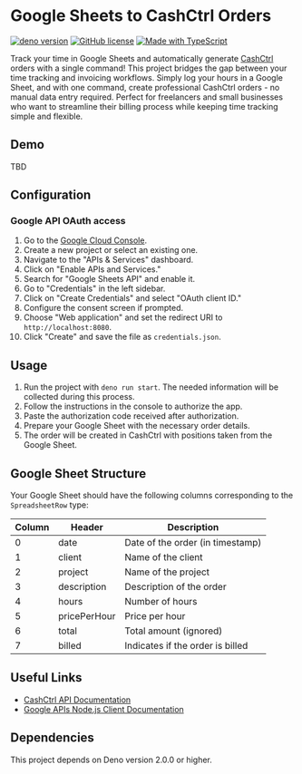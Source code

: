 # Google Sheets to CashCtrl Orders

[![deno version](https://img.shields.io/badge/deno-^2.0-lightgrey?logo=deno)](https://deno.land)
[![GitHub license](https://img.shields.io/github/license/mbolli/cashctrl-google-sheets)](https://github.com/mbolli/cashctrl-google-sheets/blob/master/LICENSE)
[![Made with TypeScript](https://img.shields.io/badge/TypeScript-5.6-blue?logo=typescript)](https://www.typescriptlang.org)

Track your time in Google Sheets and automatically generate
[CashCtrl](https://cashctrl.com) orders with a single command! This project
bridges the gap between your time tracking and invoicing workflows. Simply log
your hours in a Google Sheet, and with one command, create professional CashCtrl
orders - no manual data entry required. Perfect for freelancers and small
businesses who want to streamline their billing process while keeping time
tracking simple and flexible.

## Demo

TBD

## Configuration

### Google API OAuth access

1. Go to the [Google Cloud Console](https://console.cloud.google.com/).
2. Create a new project or select an existing one.
3. Navigate to the "APIs & Services" dashboard.
4. Click on "Enable APIs and Services."
5. Search for "Google Sheets API" and enable it.
6. Go to "Credentials" in the left sidebar.
7. Click on "Create Credentials" and select "OAuth client ID."
8. Configure the consent screen if prompted.
9. Choose "Web application" and set the redirect URI to `http://localhost:8080`.
10. Click "Create" and save the file as `credentials.json`.

## Usage

1. Run the project with `deno run start`. The needed information will be
   collected during this process.
2. Follow the instructions in the console to authorize the app.
3. Paste the authorization code received after authorization.
4. Prepare your Google Sheet with the necessary order details.
5. The order will be created in CashCtrl with positions taken from the Google
   Sheet.

## Google Sheet Structure

Your Google Sheet should have the following columns corresponding to the
`SpreadsheetRow` type:

| Column | Header       | Description                      |
| ------ | ------------ | -------------------------------- |
| 0      | date         | Date of the order (in timestamp) |
| 1      | client       | Name of the client               |
| 2      | project      | Name of the project              |
| 3      | description  | Description of the order         |
| 4      | hours        | Number of hours                  |
| 5      | pricePerHour | Price per hour                   |
| 6      | total        | Total amount (ignored)           |
| 7      | billed       | Indicates if the order is billed |

## Useful Links

- [CashCtrl API Documentation](https://app.cashctrl.com/static/help/en/api/index.html)
- [Google APIs Node.js Client Documentation](https://googleapis.dev/nodejs/googleapis/latest/sheets/index.html)

## Dependencies

This project depends on Deno version 2.0.0 or higher.
